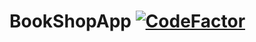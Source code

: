 # BookShopApp [![CodeFactor](https://www.codefactor.io/repository/github/dmitrygaydabura/bookshopapp/badge)](https://www.codefactor.io/repository/github/dmitrygaydabura/bookshopapp)
